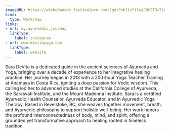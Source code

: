 ```yaml
---
imageURL: https://wickedwoods.festivalpro.com/?getPublicFile&ENCSTR=TtWKiQwoNGwOIodEDNTF
kind:
  type: Workshop
links:
- url: my.ayurvedic.journey
  linkType:
    label: instagram
- url: www.devitayoga.com
  linkType:
    label: website
---
```

Sara DeVita is a dedicated guide in the ancient sciences of Ayurveda and Yoga, bringing over a decade of experience to her integrative healing practice. Her journey began in 2013 with a 200-hour Yoga Teacher Training at Anamaya in Costa Rica, igniting a deep passion for Vedic wisdom. This calling led her to advanced studies at the California College of Ayurveda, the Sarasvati Institute, and the Mount Madonna Institute.
Sara is a certified Ayurvedic Health Counselor, Ayurveda Educator, and in Ayurvedic Yoga Therapy. Based in Revelstoke, BC, she weaves together movement, breath, and Ayurvedic philosophy to support holistic well-being. Her work honors the profound interconnectedness of body, mind, and spirit, offering a grounded yet transformative approach to healing rooted in timeless tradition.
